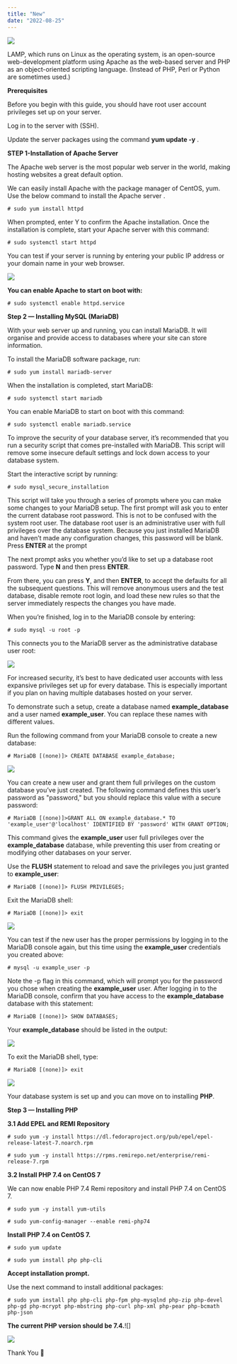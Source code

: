 ```yaml
---
title: "New"
date: "2022-08-25"
---
```


![](images/LINUX-How-to-Install-the-Linux-Apache-MariaDB-PHP-LAMP-Stack-on-CentOS-7-1-1024x576.png)

LAMP, which runs on Linux as the operating system, is an open-source web-development platform using Apache as the web-based server and PHP as an object-oriented scripting language. (Instead of PHP, Perl or Python are sometimes used.)

**Prerequisites**

Before you begin with this guide, you should have root user account privileges set up on your server.

Log in to the server with (SSH).

Update the server packages using the command **yum update -y** .

**STEP 1-Installation of Apache Server**

The Apache web server is the most popular web server in the world, making hosting websites a great default option.

We can easily install Apache with the package manager of CentOS, yum. Use the below command to install the Apache server .

```
# sudo yum install httpd
```

When prompted, enter Y to confirm the Apache installation. Once the installation is complete, start your Apache server with this command:

```
# sudo systemctl start httpd
```

You can test if your server is running by entering your public IP address or your domain name in your web browser.

![](images/test.png)

**You can enable Apache to start on boot with:**

```
# sudo systemctl enable httpd.service
```

**Step 2 — Installing MySQL (MariaDB)**

With your web server up and running, you can install MariaDB. It will organise and provide access to databases where your site can store information.

To install the MariaDB software package, run:

```
# sudo yum install mariadb-server
```

When the installation is completed, start MariaDB:

```
# sudo systemctl start mariadb
```

You can enable MariaDB to start on boot with this command:

```
# sudo systemctl enable mariadb.service
```

To improve the security of your database server, it’s recommended that you run a security script that comes pre-installed with MariaDB. This script will remove some insecure default settings and lock down access to your database system.

Start the interactive script by running:

```
# sudo mysql_secure_installation
```

This script will take you through a series of prompts where you can make some changes to your MariaDB setup. The first prompt will ask you to enter the current database root password. This is not to be confused with the system root user. The database root user is an administrative user with full privileges over the database system. Because you just installed MariaDB and haven’t made any configuration changes, this password will be blank. Press **ENTER** at the prompt

The next prompt asks you whether you’d like to set up a database root password. Type **N** and then press **ENTER**.

From there, you can press **Y**, and then **ENTER**, to accept the defaults for all the subsequent questions. This will remove anonymous users and the test database, disable remote root login, and load these new rules so that the server immediately respects the changes you have made.

When you’re finished, log in to the MariaDB console by entering:

```
# sudo mysql -u root -p
```

This connects you to the MariaDB server as the administrative database user root:

![](images/none.png)

For increased security, it’s best to have dedicated user accounts with less expansive privileges set up for every database. This is especially important if you plan on having multiple databases hosted on your server.

To demonstrate such a setup, create a database named **example\_database** and a user named **example\_user**. You can replace these names with different values.

Run the following command from your MariaDB console to create a new database:

```
# MariaDB [(none)]> CREATE DATABASE example_database;
```

![](images/example.png)

You can create a new user and grant them full privileges on the custom database you’ve just created. The following command defines this user’s password as "password," but you should replace this value with a secure password:

```
# MariaDB [(none)]>GRANT ALL ON example_database.* TO 'example_user'@'localhost' IDENTIFIED BY 'password' WITH GRANT OPTION;
```

This command gives the **example\_user** user full privileges over the **example\_database** database, while preventing this user from creating or modifying other databases on your server.

Use the **FLUSH** statement to reload and save the privileges you just granted to **example\_user**:

```
# MariaDB [(none)]> FLUSH PRIVILEGES;
```

Exit the MariaDB shell:

```
# MariaDB [(none)]> exit
```

![](images/bye.png)

You can test if the new user has the proper permissions by logging in to the MariaDB console again, but this time using the **example\_user** credentials you created above:

```
# mysql -u example_user -p
```

Note the -p flag in this command, which will prompt you for the password you chose when creating the **example\_user** user. After logging in to the MariaDB console, confirm that you have access to the **example\_database** database with this statement:

```
# MariaDB [(none)]> SHOW DATABASES;
```

Your **example\_database** should be listed in the output:

![](images/9-4-300x176.png)

To exit the MariaDB shell, type:

```
# MariaDB [(none)]> exit
```

![](images/10-4-300x73.png)

Your database system is set up and you can move on to installing **PHP**.

**Step 3 — Installing PHP**

**3.1 Add EPEL and REMI Repository**

```
# sudo yum -y install https://dl.fedoraproject.org/pub/epel/epel-release-latest-7.noarch.rpm
```

```
# sudo yum -y install https://rpms.remirepo.net/enterprise/remi-release-7.rpm
```

**3.2 Install PHP 7.4 on CentOS 7**

We can now enable PHP 7.4 Remi repository and install PHP 7.4 on CentOS 7.

```
# sudo yum -y install yum-utils
```

```
# sudo yum-config-manager --enable remi-php74
```

**Install PHP 7.4 on CentOS 7.**

```
# sudo yum update
```

```
# sudo yum install php php-cli
```

**Accept installation prompt.**

Use the next command to install additional packages:

```
# sudo yum install php php-cli php-fpm php-mysqlnd php-zip php-devel php-gd php-mcrypt php-mbstring php-curl php-xml php-pear php-bcmath php-json
```

**The current PHP version should be 7.4.**!\[\]

![](images/last.png)

Thank You 🙂
